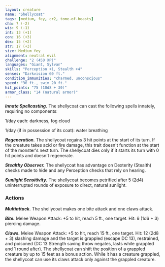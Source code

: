 ```yaml
---
layout: creature
name: "Shellycoat"
tags: [medium, fey, cr2, tome-of-beasts]
cha: 7 (-2)
wis: 9 (-1)
int: 13 (+1)
con: 16 (+3)
dex: 15 (+2)
str: 17 (+3)
size: Medium fey
alignment: neutral evil
challenge: "2 (450 XP)"
languages: "Giant, Sylvan"
skills: "Perception +1, Stealth +4"
senses: "Darkvision 60 ft."
condition_immunities: "charmed, unconscious"
speed: "30 ft., swim 20 ft."
hit_points: "75 (10d8 + 30)"
armor_class: "14 (natural armor)"
---
```


***Innate Spellcasting.*** The shellycoat can cast the following spells innately, requiring no components:

1/day each: darkness, fog cloud

1/day (if in possession of its coat): water breathing

***Regeneration.*** The shellycoat regains 3 hit points at the start of its turn. If the creature takes acid or fire damage, this trait doesn't function at the start of the monster's next turn. The shellycoat dies only if it starts its turn with 0 hit points and doesn't regenerate.

***Stealthy Observer.*** The shellycoat has advantage on Dexterity (Stealth) checks made to hide and any Perception checks that rely on hearing.

***Sunlight Sensitivity.*** The shellycoat becomes petrified after 5 (2d4) uninterrupted rounds of exposure to direct, natural sunlight.

### Actions

***Multiattack.*** The shellycoat makes one bite attack and one claws attack.

***Bite.*** Melee Weapon Attack: +5 to hit, reach 5 ft., one target. Hit: 6 (1d6 + 3) piercing damage.

***Claws.*** Melee Weapon Attack: +5 to hit, reach 15 ft., one target. Hit: 12 (2d8 + 3) slashing damage and the target is grappled (escape DC 13), restrained, and poisoned (DC 13 Strength saving throw negates, lasts while grappled and 1 round after). The shellycoat can shift the position of a grappled creature by up to 15 feet as a bonus action. While it has a creature grappled, the shellycoat can use its claws attack only against the grappled creature.


